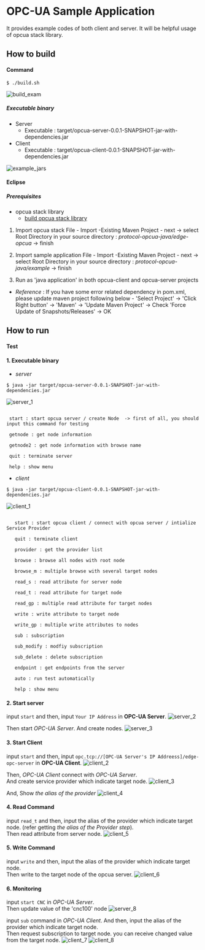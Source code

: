 OPC-UA Sample Application
================================

It provides example codes of both client and server. It will be helpful usage of opcua stack library.

## How to build  ##

#### Command ####

```shell
$ ./build.sh
```
   ![build_exam](../documents/readme_images/build_exam.png)

##### Executable binary #####
  - Server
    - Executable : target/opcua-server-0.0.1-SNAPSHOT-jar-with-dependencies.jar
  - Client
    - Executable : target/opcua-client-0.0.1-SNAPSHOT-jar-with-dependencies.jar

![example_jars](../documents/readme_images/example_jars.png)

#### Eclipse ####

##### Prerequisites #####
- opcua stack library
  - [build opcua stack library](../README.md)
 
1. Import opcua stack
   File - Import -Existing Maven Project - next
     -> select Root Directory in your source directory : *protocol-opcua-java/edge-opcua*
     -> finish

2. Import sample application
   File - Import -Existing Maven Project - next
     -> select Root Directory in your source directory : *protocol-opcua-java/example*
     -> finish

3. Run as 'java application' in both opcua-client and opcua-server projects

- *Reference* : If you have some error related dependency in pom.xml, please update maven project following below
               - 'Select Project' -> 'Click Right button' 
               -> 'Maven' -> 'Update Maven Project' -> Check 'Force Update of Snapshots/Releases' -> OK

## How to run ##

#### Test ####
#### 1. Executable binary ####
- *server*
```shell
$ java -jar target/opcua-server-0.0.1-SNAPSHOT-jar-with-dependencies.jar
```
   ![server_1](../documents/readme_images/server_1.png)
  

  ```commands

   start : start opcua server / create Node  -> first of all, you should input this command for testing

   getnode : get node information

   getnode2 : get node information with browse name

   quit : terminate server

   help : show menu
```
- *client*
```shell
$ java -jar target/opcua-client-0.0.1-SNAPSHOT-jar-with-dependencies.jar
```
   ![client_1](../documents/readme_images/client_1.png)
  
```commands

   start : start opcua client / connect with opcua server / intialize Service Provider

   quit : terminate client

   provider : get the provider list

   browse : browse all nodes with root node

   browse_m : multiple browse with several target nodes

   read_s : read attribute for server node

   read_t : read attribute for target node

   read_gp : multiple read attribute for target nodes

   write : write attribute to target node

   write_gp : multiple write attributes to nodes

   sub : subscription 

   sub_modify : modfiy subscription

   sub_delete : delete subscription

   endpoint : get endpoints from the server

   auto : run test automatically

   help : show menu
```
#### 2. Start server ####
   input `start` and then, input `Your IP Address` in **OPC-UA Server**.
   ![server_2](../documents/readme_images/server_2.PNG)
   
   Then start *OPC-UA Server*. And create nodes.
   ![server_3](../documents/readme_images/server_3.PNG)
#### 3. Start Client ####
   input `start` and then, input `opc.tcp://[OPC-UA Server's IP Addreess]/edge-opc-server` in **OPC-UA Client**.
   ![client_2](../documents/readme_images/client_2.PNG)
   
   Then, *OPC-UA Client* connect with *OPC-UA Server*. <br>
   And create service provider which indicate target node.
   ![client_3](../documents/readme_images/client_3.PNG)
   
   And, Show *the alias of the provider*
   ![client_4](../documents/readme_images/client_4.PNG)
#### 4. Read Command ####
   input `read_t` and then, input the alias of the provider which indicate target node. (refer getting *the alias of the Provider step*).<br>
   Then read attribute from server node.
   ![client_5](../documents/readme_images/client_5.PNG)
#### 5. Write Command ####
   input `write` and then, input the alias of the provider which indicate target node.<br>
   Then write to the target node of the opcua server. 
   ![client_6](../documents/readme_images/client_6.PNG)
#### 6. Monitoring  ####
   input `start CNC` in *OPC-UA Server*.<br>
   Then update value of the 'cnc100' node
   ![server_8](../documents/readme_images/server_8.PNG)
   
   input `sub` command in *OPC-UA Client*. And then, input the alias of the provider which indicate target node.<br>
   Then request subscription to target node. you can receive changed value from the target node.
   ![client_7](../documents/readme_images/client_7.PNG)
   ![client_8](../documents/readme_images/client_8.PNG)


